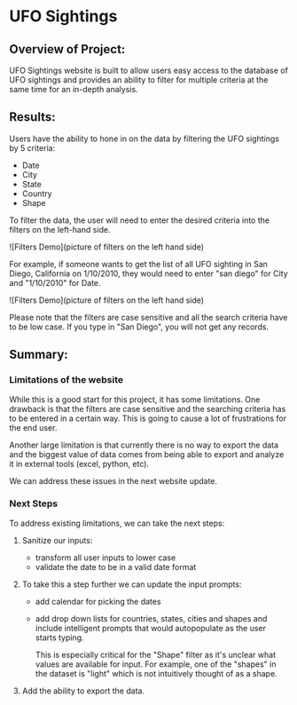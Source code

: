 # UFO Sightings

## Overview of Project: 
UFO Sightings website is built to allow users easy access to the database of UFO sightings and provides an ability to filter for multiple criteria at the same time for an in-depth analysis. 


## Results: 

Users have the ability to hone in on the data by filtering the UFO sightings by 5 criteria:
- Date
- City
- State
- Country
- Shape

To filter the data, the user will need to enter the desired criteria into the filters on the left-hand side. 

![Filters Demo](picture of filters on the left hand side)

For example, if someone wants to get the list of all UFO sighting in San Diego, California on 1/10/2010, they would need to enter "san diego" for City and "1/10/2010" for Date. 

![Filters Demo](picture of filters on the left hand side)

Please note that the filters are case sensitive and all the search criteria have to be low case. If you type in "San Diego", you will not get any records.

## Summary: 

### Limitations of the website
While this is a good start for this project, it has some limitations. One drawback is that the filters are case sensitive and the searching criteria has to be entered in a certain way. This is going to cause a lot of frustrations for the end user.

Another large limitation is that currently there is no way to export the data and the biggest value of data comes from being able to export and analyze it in external tools (excel, python, etc).

We can address these issues in the next website update.

### Next Steps

To address existing limitations, we can take the next steps:

1.  Sanitize our inputs:
    - transform all user inputs to lower case
    - validate the date to be in a valid date format

2. To take this a step further we can update the input prompts:
    - add calendar for picking the dates
    - add drop down lists for countries, states, cities and shapes and include intelligent prompts that would autopopulate as the user starts typing. 

        This is especially critical for the "Shape" filter as it's unclear what values are available for input. For example, one of the "shapes" in the dataset is "light" which is not intuitively thought of as a shape.

2. Add the ability to export the data.
